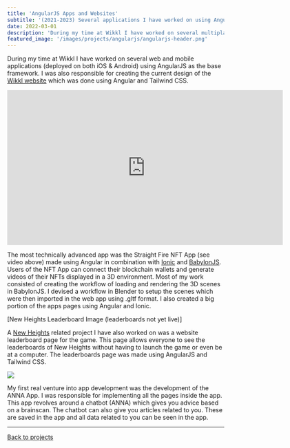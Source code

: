 ```yaml
---
title: 'AngularJS Apps and Websites'
subtitle: '(2021-2023) Several applications I have worked on using AngularJS and multiple supporting frameworks'
date: 2022-03-01
description: 'During my time at Wikkl I have worked on several multiplatform applications built with AngularJS. Supporting frameworks include Tailwind, Ionic & BabylonJS. On this page I have highlighted the most interesting developments.'
featured_image: '/images/projects/angularjs/angularjs-header.png'
---
```


During my time at Wikkl I have worked on several web and mobile applications (deployed on both iOS & Android) using AngularJS as the base framework.
I was also responsible for creating the current design of the [Wikkl website](https://wikkl.me/en/) which was done using Angular and Tailwind CSS.

<iframe src="https://www.youtube.com/embed/8jc8zM7WelE" width="640" height="360" frameborder="0" allowfullscreen></iframe>

The most technically advanced app was the Straight Fire NFT App (see video above) made using Angular in combination with [Ionic](https://ionicframework.com/) and [BabylonJS](https://www.babylonjs.com/).
Users of the NFT App can connect their blockchain wallets and generate videos of their NFTs displayed in a 3D environment.
Most of my work consisted of creating the workflow of loading and rendering the 3D scenes in BabylonJS. I devised a workflow in Blender to setup the scenes which were then imported in the web app using .gltf format.
I also created a big portion of the apps pages using Angular and Ionic.

[New Heights Leaderboard Image (leaderboards not yet live)]

A [New Heights](https://store.steampowered.com/app/2179440/New_Heights_Realistic_Climbing_and_Bouldering/) related project I have also worked on was a website leaderboard page for the game. This page allows everyone to see the leaderboards of New Heights without having to launch the game or even be at a computer.
The leaderboards page was made using AngularJS and Tailwind CSS.

<img src="https://wikkl.me/nl/assets/projects/anna-app/anna-app.webp"/>

My first real venture into app development was the development of the ANNA App. I was responsible for implementing all the pages inside the app. This app revolves around a chatbot (ANNA) which gives you advice based on a brainscan. The chatbot can also give you articles related to you. These are saved in the app and all data related to you can be seen in the app.

----

[Back to projects]({{site.url}})


